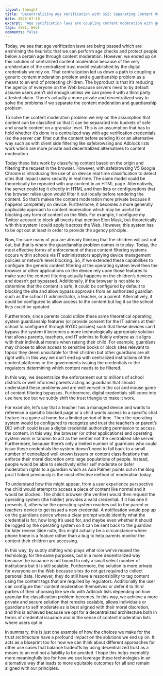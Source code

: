 ```yaml
---
layout: thought
title: "Decentralizing Age Verification with SSI: Separating Content Moderation from Guardianship"
date: 2025-07-18
excerpt: "Age verification laws are coupling content moderation with guardianship problems, reducing user agency because of our centralized trust architectures. By separating these concerns and leveraging client-side filtering technologies, we can create more private and decentralized solutions for protecting children online without compromising everyone's Web experience."
tags: [SSI, Web]
comments: false
---
```


Today, we see that age verification laws are being passed which are enshrining the heuristic that we can perform age checks and protect people below a certain age through content moderation. However, we ended up on this solution of centralized content moderation because of the very architecture of the centralized trust model established by the digital credentials we rely on. That centralization led us down a path to coupling a generic content moderation problem and a guardianship problem as a means to an end of protecting children. The byproduct is that it’s reducing the agency of everyone on the Web because servers need to by default assume users aren’t old enough unless we can prove it with a third party attested claim. There’s actually a more private and decentralized way to solve the problems if we separate the content moderation and guardianship problem.

To solve the content moderation problem we rely on the assumption that content can be classified so that it can be separated into buckets of safe and unsafe content on a granular level. This is an assumption that has to hold whether it’s done in a centralized way with age verification credentials (so the server can filter out the content before sending it) or an alternative way such as with client side filtering like safebrowsing and Adblock lists work which are more private and decentralized alternatives to content moderation.

Today these lists work by classifying content based on the origin and filtering the request in the browser. However, with safebrowsing V5 Google Chrome is introducing the use of on device real time classification to detect sites that impact users security in real time. The same model could be theoretically be repeated with any content in an HTML page. Alternatively, the server could tag it directly in HTML and then lists or configurations that the browser relies upon would filter it out locally before rendering the content. So that’s makes the content moderation more private because it happens completely on device. Furthermore, it becomes a more generally applicable approach to content moderation which may be useful for blocking any form of content on the Web. For example, I configure my Twitter account to block all tweets that mention Elon Musk, but theoretically with this system I could apply it across the Web. However, this system has to be opt out at least in order to provide the agency principle.

Now, I’m sure many of you are already thinking that the children will just opt out, but that is where the guardianship problem comes in to play. Today, the most effective forms of enforcement of these content filtering systems occurs within schools via IT administrators applying device management policies or network level blocking. So, if we extended these capabilities to configure the generic content filtering at the operating system level then the browser or other applications on the device rely upon those features to make sure the content filtering actually happens on the children’s devices and doesn’t get bypassed. Additionally, if the browser is not able to determine that the content is safe, it could be configured by default to blocking the site and allow bypass approvals from an authorized guardian such as the school IT administrator, a teacher, or a parent. Alternatively, it could be configured to allow access to the content but log it so the school lists could be updated.

Furthermore, since parents could utilize these same theoretical operating system guardianship features (or provide consent for the IT admins at their school to configure it through BYOD policies) such that these devices can’t bypass the system it becomes a more technologically appropriate solution that allows parents, teachers, and IT admins to fluidly enforce as it aligns with their individual morals when raising their child. For example, guardians may choose to allow access to sensitive books or block sites relevant to topics they deem unsuitable for their children but other guardians are all right with. In this way we don’t end up with centralized institutions of the content platforms or the governments issuing the credentials or the regulators determining which content needs to be filtered. 

In this way, we decentralize the enforcement out to millions of school districts or well informed parents acting as guardians that should understand these problems and are well versed in the cat and mouse game of content filtering bypasses. Furthermore, digital credentials still come into use here too but we subtly shift the trust triangle to make it work.

For example, let’s say that a teacher has a managed device and wants to reference a specific blocked page or a child wants access to a specific chat feature in a game at home for a limited period of time. Then the operating system would be configured to recognize and trust the teacher’s or parent’s DID which could issue a digital credential authorizing permission to access the content. In this way, the browser (or other applications) and operating system work in tandem to act as the verifier not the centralized site server. Furthermore, because there’s only a limited number of guardians who could issue these credentials the system doesn’t need to fall back to a small number of centralized well known issuers or content classifications that enforce their moral discretion onto large populations of people. Instead, people would be able to selectively either self moderate or defer moderation rights to a guardian which as Ada Palmer points out in the blog post I linked previously is the most effective method of moderation today. 

To understand how this might appear, from a user experience perspective the child would attempt to access a piece of content like normal and it would be blocked. The child’s browser (the verifier) would then request the operating system (the holder) provides a valid credential. If it has one it presents it, otherwise the operating system reaches out to the parent or teachers device to get issued a new credential. A notification would pop up on the guardians device where a clear prompt would identify what the credential is for, how long it’s used for, and maybe even whether it should be logged by the operating system so it can be sent back to the guardian for later review. Side note, this might actually be a circumstance where phone home is a feature rather than a bug to help parents monitor the content their children are accessing.

In this way, by subtly shifting who plays what role we’ve reused the technology for the same purposes, but in a more decentralized way because the issuance is not bound to only a small select number of institutions but it is still scalable. Furthermore, the solution is more private for everyone on the Web because sites do not get required to collect personal data. However, they do still have a responsibility to tag content using the content tags that are required by regulators. Additionally the user can configure their content moderation themselves or defer it to third parties of their choosing like we do with Adblock lists depending on how granular the classification problem becomes. In this way, we achieve a more private and secure solution that remains scalable, allows individuals or guardians to self moderate as is best aligned with their moral discretion, and this is achieved because we opt for a decentralized architecture both in terms of credential issuance and in the sense of content moderation lists where users opt in.

In summary, this is just one example of how the choices we make for the trust architecture have a profound impact on the solutions we end up on. It acts as a blueprint too for how we can think about different approaches for other use cases that balance tradeoffs by using decentralized trust as a means to an end not a liability to be avoided. I hope this helps exemplify more meaningfully too for how we can leverage these technologies in an alternative way that leads to more equitable outcomes for all and remain aligned with our principles. 
